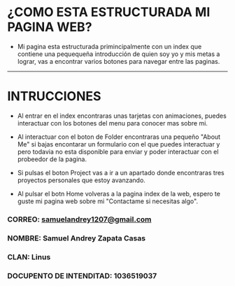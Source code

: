 # ¿COMO ESTA ESTRUCTURADA MI PAGINA WEB?

- Mi pagina esta estructurada primincipalmente con un index que contiene  una pequequeña introducción de quien soy yo y mis metas a lograr, vas a encontrar varios botones para navegar entre las paginas.
-------
# INTRUCCIONES

- Al entrar en el index encontraras unas tarjetas con animaciones, puedes interactuar con los botones del menu para conocer mas sobre mi.

- Al interactuar con el boton de Folder encontraras una pequeño "About Me" si bajas encontarar un formulario con el que puedes interactuar y pero todavia no esta disponible para enviar y poder interactuar con el probeedor de la pagina.

- Si pulsas el boton Project vas a ir a un apartado donde encontraras tres proyectos personales que estoy avanzando.

- Al pulsar el botn Home volveras a la pagina index de la web, espero te guste mi pagina web sobre mi "Contactame si necesitas algo".

### CORREO: samuelandrey1207@gmail.com
### NOMBRE: Samuel Andrey Zapata Casas
### CLAN: Linus
### DOCUPENTO DE INTENDITAD: 1036519037



